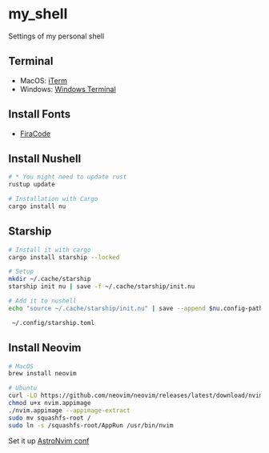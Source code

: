 # my_shell
Settings of my personal shell

## Terminal
- MacOS: [iTerm](https://iterm2.com/downloads.html)
- Windows: [Windows Terminal](https://apps.microsoft.com/store/detail/windows-terminal/9N0DX20HK701)

## Install Fonts
- [FiraCode](https://github.com/ryanoasis/nerd-fonts/releases/download/v3.0.1/FiraCode.zip)

## Install Nushell

```bash
# * You might need to update rust
rustup update

# Installation with Cargo
cargo install nu
```

## Starship


```bash
# Install it with cargo 
cargo install starship --locked

# Setup 
mkdir ~/.cache/starship
starship init nu | save -f ~/.cache/starship/init.nu

# Add it to nushell
echo "source ~/.cache/starship/init.nu" | save --append $nu.config-path

 ~/.config/starship.toml
```

## Install Neovim

```bash
# MacOS
brew install neovim

# Ubuntu
curl -LO https://github.com/neovim/neovim/releases/latest/download/nvim.appimage
chmod u+x nvim.appimage
./nvim.appimage --appimage-extract
sudo mv squashfs-root /
sudo ln -s /squashfs-root/AppRun /usr/bin/nvim
```

Set it up [AstroNvim conf](https://github.com/Xoffio/xo_astro_conf)
